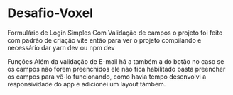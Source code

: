 # Desafio-Voxel
Formulário de Login Simples Com Validação de campos
o projeto foi feito com padrão de criação vite então para ver o projeto compilando e necessário dar yarn dev ou npm dev

Funções
Além da validação de E-mail há a também a do botão no caso se os campos não forem preenchidos ele não fica habilitado
basta preencher os campos para vê-lo funcionando, como havia tempo desenvolvi a responsividade do app e adicionei um layout támbem.
